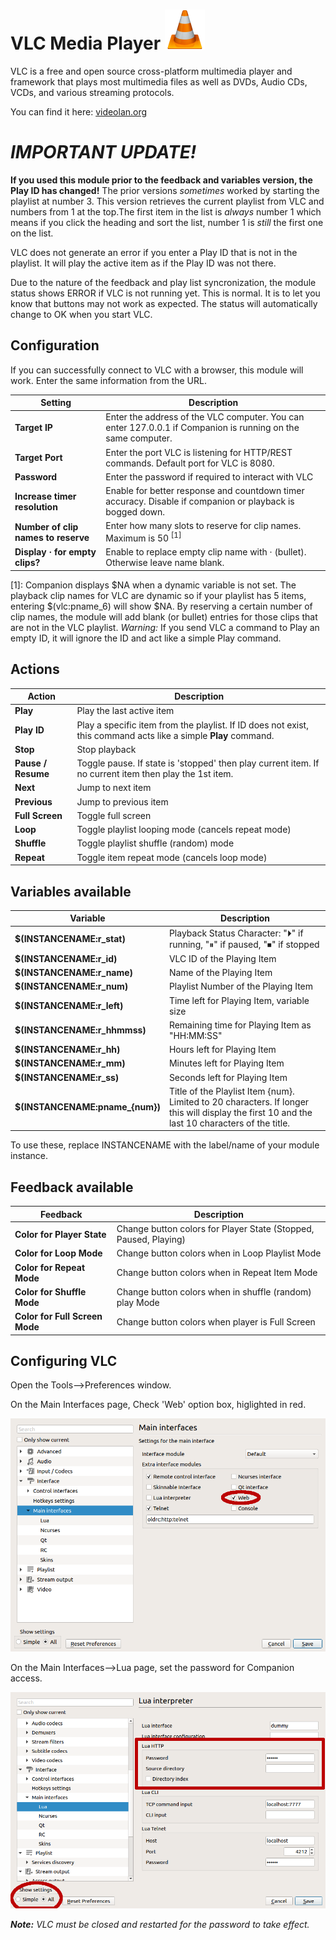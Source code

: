 # VLC Media Player  ![vlc](images/vlc_vlc.png "VLC")
VLC is a free and open source cross-platform multimedia player and framework that plays most multimedia files as well as DVDs, Audio CDs, VCDs, and various streaming protocols.

You can find it here: <a href="https://www.videolan.org/vlc/index.html" title="VLC">videolan.org</a>


# *IMPORTANT UPDATE!*
**If you used this module prior to the feedback and variables version, the Play ID has changed!**
The prior versions *sometimes* worked by starting the playlist at number 3. This version retrieves the
current playlist from VLC and numbers from 1 at the top.The first item in the list is *always* number 1 which means if you click the heading and sort the list, number 1 is *still* the first one on the list.

VLC does not generate an error if you enter a Play ID that is not in the playlist. It will play the active item as if the Play ID was not there.

Due to the nature of the feedback and play list syncronization, the module status shows ERROR if VLC is not running yet. This is normal. It is to let you know that buttons may not work as expected. The status will automatically change to OK when you start VLC.

## Configuration
If you can successfully connect to VLC with a browser, this module will work. Enter the same information from the URL.

Setting | Description
-----------------|---------------
**Target IP** | Enter the address of the VLC computer. You can enter 127.0.0.1 if Companion is running on the same computer.
**Target Port** | Enter the port VLC is listening for HTTP/REST commands. Default port for VLC is 8080.
**Password** | Enter the password if required to interact with VLC
**Increase timer resolution** | Enable for better response and countdown timer accuracy. Disable if companion or playback is bogged down.
**Number of clip names to reserve** | Enter how many slots to reserve for clip names. Maximum is 50 <sup>[1]</sup>
**Display · for empty clips?** | Enable to replace empty clip name with · (bullet). Otherwise leave name blank.

[1]: Companion displays $NA when a dynamic variable is not set. The playback clip names for VLC are dynamic so if your playlist has 5 items, entering $(vlc:pname_6) will show $NA. By reserving a certain number of clip names, the module will add blank (or bullet) entries for those clips that are not in the VLC playlist. *Warning:* If you send VLC a command to Play an empty ID, it will ignore the ID and act like a simple Play command.

## Actions
Action | Description
-----------------|---------------
**Play** | Play the last active item
**Play ID** | Play a specific item from the playlist. If ID does not exist, this command acts like a simple **Play** command.
**Stop** | Stop playback
**Pause / Resume** | Toggle pause. If state is 'stopped' then play current item. If no current item then play the 1st item.
**Next** | Jump to next item
**Previous** | Jump to previous item
**Full Screen** | Toggle full screen
**Loop** | Toggle playlist looping mode (cancels repeat mode)
**Shuffle** | Toggle playlist shuffle (random) mode
**Repeat** | Toggle item repeat mode (cancels loop mode)

## Variables available
Variable | Description
-----------------|---------------
**$(INSTANCENAME:r_stat)** | Playback Status Character: "⏵" if running, "⏸" if paused, "⏹" if stopped
**$(INSTANCENAME:r_id)** | VLC ID of the Playing Item
**$(INSTANCENAME:r_name)** | Name of the Playing Item
**$(INSTANCENAME:r_num)** | Playlist Number of the Playing Item
**$(INSTANCENAME:r_left)** | Time left for Playing Item, variable size
**$(INSTANCENAME:r_hhmmss)** | Remaining time for Playing Item as "HH:MM:SS"
**$(INSTANCENAME:r_hh)** | Hours left for Playing Item
**$(INSTANCENAME:r_mm)** | Minutes left for Playing Item
**$(INSTANCENAME:r_ss)** | Seconds left for Playing Item
**$(INSTANCENAME:pname_{num})** | Title of the Playlist Item {num}. Limited to 20 characters. If longer this will display the first 10 and the last 10 characters of the title.

To use these, replace INSTANCENAME with the label/name of your module instance.

## Feedback available
Feedback | Description
-----------------|---------------
**Color for Player State** | Change button colors for Player State (Stopped, Paused, Playing)
**Color for Loop Mode** | Change button colors when in Loop Playlist Mode
**Color for Repeat Mode** | Change button colors when in Repeat Item Mode
**Color for Shuffle Mode** | Change button colors when in shuffle (random) play Mode
**Color for Full Screen Mode** | Change button colors when player is Full Screen

## Configuring VLC
Open the Tools-->Preferences window.

On the Main Interfaces page, Check 'Web' option box, higlighted in red.

![setup1](images/VLCSetup1.png "Setup1")

On the Main Interfaces-->Lua page, set the password for Companion access.

![setup2](images/VLCSetup2.png "Setup2")

***Note:** VLC must be closed and restarted for the password to take effect.*
